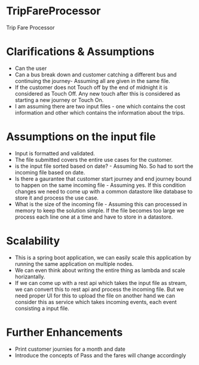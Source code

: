# TripFareProcessor
Trip Fare Processor

# Clarifications & Assumptions
* Can the user 
* Can a bus break down and customer catching a different bus and continuing the journey- Assuming all are given in the
 same file.
* If the customer does not Touch off by the end of midnight it is considered as Touch Off. Any new touch after this is 
considered as starting a new journey or Touch On.
* I am assuming there are two input files - one which contains the cost information and other which contains the 
information about the trips.

# Assumptions on the input file
* Input is formatted and validated.
* The file submitted covers the entire use cases for the customer.
* is the input file sorted based on date? - Assuming No. So had to sort the incoming file based on date.
* Is there a gaurantee that customer start journey and end journey bound to happen on the same incoming file - Assuming
  yes. If this condition changes we need to come up with a common datastore like database to store it and process the use
  case.
* What is the size of the incoming file - Assuming this can processed in memory to keep the solution simple. If the
  file becomes too large we process each line one at a time and have to store in a datastore.

# Scalability
* This is a spring boot application, we can easily scale this application by running the same
application on multiple nodes.
* We can even think about writing the entire thing as lambda and scale horizantally.
* If we can come up with a rest api which takes the input file as stream, we can convert this 
to rest api and process the incoming file. But we need proper UI for this to upload the file on another hand we can 
consider this as service which takes incoming events, each event consisting a input file.
 

# Further Enhancements
* Print customer journies for a month and date
* Introduce the concepts of Pass and the fares will change accordingly